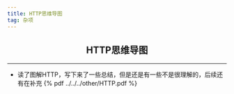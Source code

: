 ```yaml
---
title: HTTP思维导图
tag: 杂项
---
```

<h2><center>HTTP思维导图</center></h2>

---
- 读了图解HTTP，写下来了一些总结，但是还是有一些不是很理解的，后续还有在补充
{% pdf  ../../../other/HTTP.pdf %}